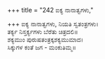 +++
title = "242 ಐಕ್ಯ ನಾನಾತ್ವಗಳು,"

+++
ಐಕ್ಯ ನಾನಾತ್ವಗಳು, ನಿಯತಿ ಸ್ವತಂತ್ರಗಳು।  
ತರ್ಕ್ಯ ನಿಸ್ತರ್ಕ್ಯಗಳು ಬೆರೆತು ಚಿತ್ರದಲಿ॥  
ಶಕ್ಯಮುಂ ಪುರುಷತಂತ್ರಕ್ಕಶಕ್ಯಮುಮಾದ।  
ಸಿಕ್ಕುಗಳ ಕಂತೆ ಜಗ - ಮಂಕುತಿಮ್ಮ॥  
